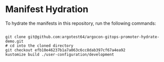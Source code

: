 
# Manifest Hydration

To hydrate the manifests in this repository, run the following commands:

```shell

git clone git@github.com:argotest64/argocon-gitops-promoter-hydrate-demo.git
# cd into the cloned directory
git checkout efb10e46237b1a7a063c6cc8dab397cf67a4ea92
kustomize build ./user-configuration/development
```